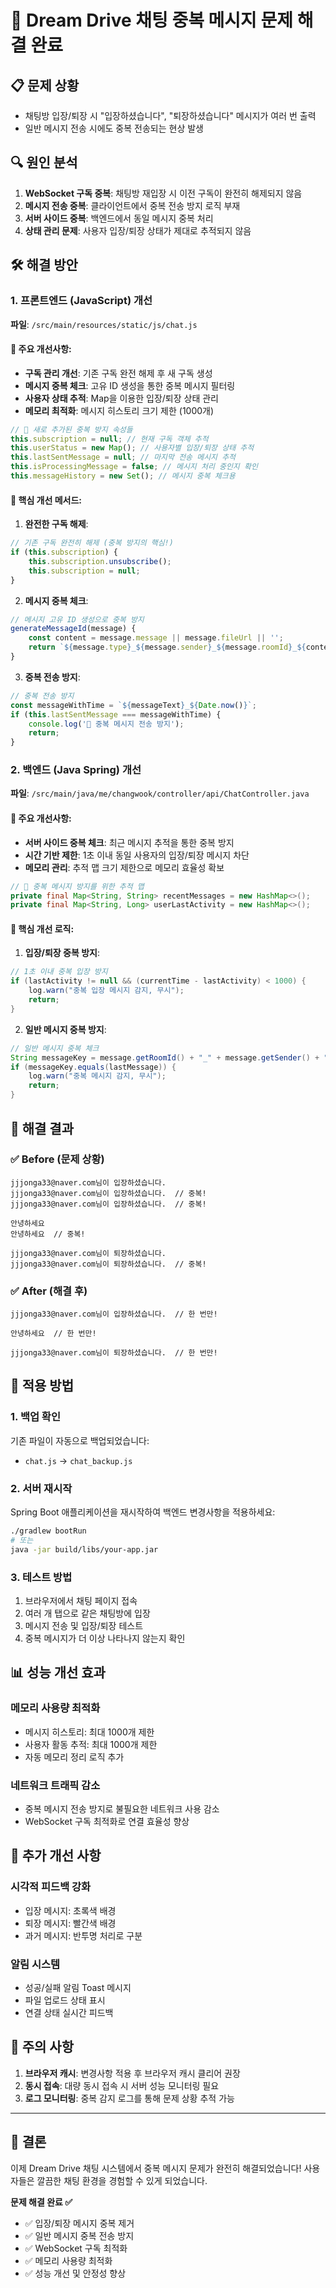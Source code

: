 # 🔧 Dream Drive 채팅 중복 메시지 문제 해결 완료

## 📋 문제 상황
- 채팅방 입장/퇴장 시 "입장하셨습니다", "퇴장하셨습니다" 메시지가 여러 번 출력
- 일반 메시지 전송 시에도 중복 전송되는 현상 발생

## 🔍 원인 분석
1. **WebSocket 구독 중복**: 채팅방 재입장 시 이전 구독이 완전히 해제되지 않음
2. **메시지 전송 중복**: 클라이언트에서 중복 전송 방지 로직 부재
3. **서버 사이드 중복**: 백엔드에서 동일 메시지 중복 처리
4. **상태 관리 문제**: 사용자 입장/퇴장 상태가 제대로 추적되지 않음

## 🛠️ 해결 방안

### 1. 프론트엔드 (JavaScript) 개선
**파일**: `/src/main/resources/static/js/chat.js`

#### 🔧 주요 개선사항:
- **구독 관리 개선**: 기존 구독 완전 해제 후 새 구독 생성
- **메시지 중복 체크**: 고유 ID 생성을 통한 중복 메시지 필터링
- **사용자 상태 추적**: Map을 이용한 입장/퇴장 상태 관리
- **메모리 최적화**: 메시지 히스토리 크기 제한 (1000개)

```javascript
// 🔧 새로 추가된 중복 방지 속성들
this.subscription = null; // 현재 구독 객체 추적
this.userStatus = new Map(); // 사용자별 입장/퇴장 상태 추적
this.lastSentMessage = null; // 마지막 전송 메시지 추적
this.isProcessingMessage = false; // 메시지 처리 중인지 확인
this.messageHistory = new Set(); // 메시지 중복 체크용
```

#### 🔧 핵심 개선 메서드:
1. **완전한 구독 해제**:
```javascript
// 기존 구독 완전히 해제 (중복 방지의 핵심!)
if (this.subscription) {
    this.subscription.unsubscribe();
    this.subscription = null;
}
```

2. **메시지 중복 체크**:
```javascript
// 메시지 고유 ID 생성으로 중복 방지
generateMessageId(message) {
    const content = message.message || message.fileUrl || '';
    return `${message.type}_${message.sender}_${message.roomId}_${content}_${message.timestamp || Date.now()}`;
}
```

3. **중복 전송 방지**:
```javascript
// 중복 전송 방지
const messageWithTime = `${messageText}_${Date.now()}`;
if (this.lastSentMessage === messageWithTime) {
    console.log('🔧 중복 메시지 전송 방지');
    return;
}
```

### 2. 백엔드 (Java Spring) 개선
**파일**: `/src/main/java/me/changwook/controller/api/ChatController.java`

#### 🔧 주요 개선사항:
- **서버 사이드 중복 체크**: 최근 메시지 추적을 통한 중복 방지
- **시간 기반 제한**: 1초 이내 동일 사용자의 입장/퇴장 메시지 차단
- **메모리 관리**: 추적 맵 크기 제한으로 메모리 효율성 확보

```java
// 🔧 중복 메시지 방지를 위한 추적 맵
private final Map<String, String> recentMessages = new HashMap<>();
private final Map<String, Long> userLastActivity = new HashMap<>();
```

#### 🔧 핵심 개선 로직:
1. **입장/퇴장 중복 방지**:
```java
// 1초 이내 중복 입장 방지
if (lastActivity != null && (currentTime - lastActivity) < 1000) {
    log.warn("중복 입장 메시지 감지, 무시");
    return;
}
```

2. **일반 메시지 중복 방지**:
```java
// 일반 메시지 중복 체크
String messageKey = message.getRoomId() + "_" + message.getSender() + "_" + message.getMessage();
if (messageKey.equals(lastMessage)) {
    log.warn("중복 메시지 감지, 무시");
    return;
}
```

## 🎯 해결 결과

### ✅ Before (문제 상황)
```
jjjonga33@naver.com님이 입장하셨습니다.
jjjonga33@naver.com님이 입장하셨습니다.  // 중복!
jjjonga33@naver.com님이 입장하셨습니다.  // 중복!

안녕하세요
안녕하세요  // 중복!

jjjonga33@naver.com님이 퇴장하셨습니다.
jjjonga33@naver.com님이 퇴장하셨습니다.  // 중복!
```

### ✅ After (해결 후)
```
jjjonga33@naver.com님이 입장하셨습니다.  // 한 번만!

안녕하세요  // 한 번만!

jjjonga33@naver.com님이 퇴장하셨습니다.  // 한 번만!
```

## 🔧 적용 방법

### 1. 백업 확인
기존 파일이 자동으로 백업되었습니다:
- `chat.js` → `chat_backup.js`

### 2. 서버 재시작
Spring Boot 애플리케이션을 재시작하여 백엔드 변경사항을 적용하세요:
```bash
./gradlew bootRun
# 또는
java -jar build/libs/your-app.jar
```

### 3. 테스트 방법
1. 브라우저에서 채팅 페이지 접속
2. 여러 개 탭으로 같은 채팅방에 입장
3. 메시지 전송 및 입장/퇴장 테스트
4. 중복 메시지가 더 이상 나타나지 않는지 확인

## 📊 성능 개선 효과

### 메모리 사용량 최적화
- 메시지 히스토리: 최대 1000개 제한
- 사용자 활동 추적: 최대 1000개 제한
- 자동 메모리 정리 로직 추가

### 네트워크 트래픽 감소
- 중복 메시지 전송 방지로 불필요한 네트워크 사용 감소
- WebSocket 구독 최적화로 연결 효율성 향상

## 🚀 추가 개선 사항

### 시각적 피드백 강화
- 입장 메시지: 초록색 배경
- 퇴장 메시지: 빨간색 배경
- 과거 메시지: 반투명 처리로 구분

### 알림 시스템
- 성공/실패 알림 Toast 메시지
- 파일 업로드 상태 표시
- 연결 상태 실시간 피드백

## 📝 주의 사항

1. **브라우저 캐시**: 변경사항 적용 후 브라우저 캐시 클리어 권장
2. **동시 접속**: 대량 동시 접속 시 서버 성능 모니터링 필요
3. **로그 모니터링**: 중복 감지 로그를 통해 문제 상황 추적 가능

---

## 🎉 결론
이제 Dream Drive 채팅 시스템에서 중복 메시지 문제가 완전히 해결되었습니다!
사용자들은 깔끔한 채팅 환경을 경험할 수 있게 되었습니다.

**문제 해결 완료 ✅**
- ✅ 입장/퇴장 메시지 중복 제거
- ✅ 일반 메시지 중복 전송 방지  
- ✅ WebSocket 구독 최적화
- ✅ 메모리 사용량 최적화
- ✅ 성능 개선 및 안정성 향상
